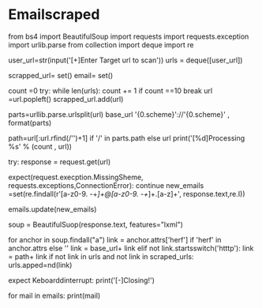 # Emailscraped
from bs4 import BeautifulSoup
import requests
import requests.exception
import urlib.parse
from collection import deque
import re

 user_url=str(input('[+]Enter Target url to scan'))
 urls = deque([user_url])

 scrapped_url= set()
 email= set()

 count =0
 try:
 while len(urls):
 count += 1
 if count ==10
 break
 url =url.popleft()
 scrapped_url.add(url)

 parts=urllib.parse.urlsplit(url)
 base_url  '{0.scheme}'://'{0.scheme}' , format(parts)

 path=url[:url.rfind(/'')+1] if '/' in parts.path else url
 print('[%d]Processing %s' % (count , url))

 try:
 response = request.get(url)

 expect(request.execption.MissingSheme, requests.exceptions,ConnectionError):
 continue
  new_emails =set(re.findall(r'[a-z0-9\. \-+_]+@[a-z0-9\. \-+_]+\.[a-z]+', response.text,re.I))

  emails.update(new_emails)

  soup = BeautifulSuop(response.text, features="lxml")

  for anchor in soup.findall("a")
  link = anchor.attrs['herf'] if 'herf' in anchor.attrs else ''
  link = base_url+ link
  elif not link.startsswitch('htttp'):
  link = path+ link
  if not link in urls and not link in scraped_urls:
  urls.apped=nd(link)

  expect Keboarddinterrupt:
  print('[-]Closing!')

  for mail in emails:
  print(mail)
